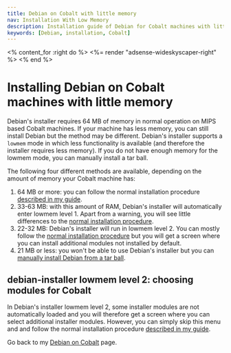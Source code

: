 ```yaml
---
title: Debian on Cobalt with little memory
nav: Installation With Low Memory
description: Installation guide of Debian for Cobalt machines with little memory
keywords: [Debian, installation, Cobalt]
---
```


<% content_for :right do %>
<%= render "adsense-wideskyscaper-right" %>
<% end %>

<h1>Installing Debian on Cobalt machines with little memory</h1>

Debian's installer requires 64 MB of memory in normal operation on MIPS
based Cobalt machines.  If your machine has less memory, you can still
install Debian but the method may be different.  Debian's installer
supports a `lowmem` mode in which less functionality is available (and
therefore the installer requires less memory).  If you do not have enough
memory for the lowmem mode, you can manually install a tar ball.

The following four different methods are available, depending on the amount
of memory your Cobalt machine has:

<ol>

<li>64 MB or more: you can follow the normal installation procedure <a href
= "../install/">described in my guide</a>.</li>

<li>33-63 MB: with this amount of RAM, Debian's installer will
automatically enter lowmem level 1.  Apart from a warning, you will see
little differences to the <a href = "../install/">normal installation
procedure</a>.</li>

<li>22-32 MB: Debian's installer will run in lowmem level 2.  You can
mostly follow the <a href = "../install/">normal installation procedure</a>
but you will get a screen where you can install additional modules not
installed by default.</li>

<li>21 MB or less: you won't be able to use Debian's installer but you can
<a href = "../unpack/">manually install Debian from a tar ball</a>.</li>

</ol>

<h2><a id = "modules">debian-installer lowmem level 2: choosing modules for Cobalt</a></h2>

In Debian's installer lowmem level 2, some installer modules are not
automatically loaded and you will therefore get a screen where you can
select additional installer modules.  However, you can simply skip this
menu and and follow the normal installation procedure <a href =
"../install/">described in my guide</a>.

Go back to my <a href = "..">Debian on Cobalt</a> page.

